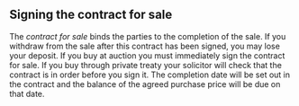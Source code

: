 ##  Signing the contract for sale

The _contract for sale_ binds the parties to the completion of the sale. If
you withdraw from the sale after this contract has been signed, you may lose
your deposit. If you buy at auction you must immediately sign the contract for
sale. If you buy through private treaty your solicitor will check that the
contract is in order before you sign it. The completion date will be set out
in the contract and the balance of the agreed purchase price will be due on
that date.
